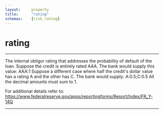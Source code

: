 ```yaml
---
layout:     property
title:      "rating"
schemas:    [risk_rating]
---
```


# rating

---

The internal obligor rating that addresses the probability of default of the loan. Suppose the credit is entirely rated AAA. The bank would supply this value:
AAA:1
Suppose a different case where half the credit's dollar value has a rating A and the other has C. The bank would supply:
A:0.5;C:0.5
All the decimal amounts must sum to 1.

For additional details refer to: https://www.federalreserve.gov/apps/reportingforms/Report/Index/FR_Y-14Q

--- 
